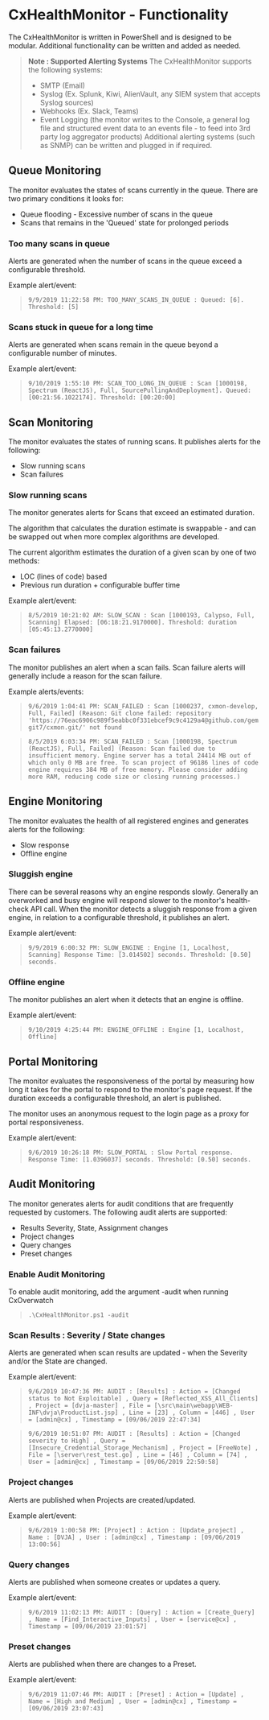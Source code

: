 # CxHealthMonitor - Functionality
The CxHealthMonitor is written in PowerShell and is designed to be modular. Additional functionality can be written and added as needed.

> **Note : Supported Alerting Systems** The CxHealthMonitor supports the following systems:
> - SMTP (Email)
> - Syslog (Ex. Splunk, Kiwi, AlienVault, any SIEM system that accepts Syslog sources)
> - Webhooks (Ex. Slack, Teams)
> - Event Logging 	(the monitor writes to the Console, a general log file and structured event data to an events file - to feed into 3rd
> party log aggregator products) Additional alerting systems (such as
> SNMP) can be written and plugged in if required.

 

## Queue Monitoring
The monitor evaluates the states of scans currently in the queue. There are two primary conditions it looks for:
-   Queue flooding - Excessive number of scans in the queue
-   Scans that remains in the 'Queued' state for prolonged periods

### Too many scans in queue
Alerts are generated when the number of scans in the queue exceed a configurable threshold.

Example alert/event:
>`9/9/2019 11:22:58 PM: TOO_MANY_SCANS_IN_QUEUE : Queued: [6]. Threshold: [5]`

### Scans stuck in queue for a long time
Alerts are generated when scans remain in the queue beyond a configurable number of minutes.

Example alert/event:
>`9/10/2019 1:55:10 PM: SCAN_TOO_LONG_IN_QUEUE : Scan [1000198, Spectrum (ReactJS), Full, SourcePullingAndDeployment]. Queued: [00:21:56.1022174]. Threshold: [00:20:00]`

## Scan Monitoring
The monitor evaluates the states of running scans. It publishes alerts for the following:
-   Slow running scans
-   Scan failures

### Slow running scans
The monitor generates alerts for Scans that exceed an estimated duration. 

The algorithm that calculates the duration estimate is swappable - and can be swapped out when more complex algorithms are developed.

The current algorithm  estimates the duration of a given scan by one of two methods:

 - LOC (lines of code) based
 - Previous run duration + configurable buffer time

Example alert/event:
>`8/5/2019 10:21:02 AM: SLOW_SCAN : Scan [1000193, Calypso, Full, Scanning] Elapsed: [06:18:21.9170000]. Threshold: duration [05:45:13.2770000]`

### Scan failures
The monitor publishes an alert when a scan fails. Scan failure alerts will generally include a reason for the scan failure.

Example alerts/events:
>`9/6/2019 1:04:41 PM: SCAN_FAILED : Scan [1000237, cxmon-develop, Full, Failed] (Reason: Git clone failed: repository 'https://76eac6906c989f5eabbc0f331ebcef9c9c4129a4@github.com/gemgit7/cxmon.git/' not found`

>`8/5/2019 6:03:34 PM: SCAN_FAILED : Scan [1000198, Spectrum (ReactJS), Full, Failed] (Reason: Scan failed due to insufficient memory. Engine server has a total 24414 MB out of which only 0 MB are free. To scan project of 96186 lines of code engine requires 384 MB of free memory. Please consider adding more RAM, reducing code size or closing running processes.)`

## Engine Monitoring
The monitor evaluates the health of all registered engines and generates alerts for the following:

- Slow response
- Offline engine

### Sluggish engine
There can be several reasons why an engine responds slowly. Generally an overworked and busy engine will respond slower to the monitor's health-check API call. When the monitor detects a sluggish response from a given engine, in relation to a configurable threshold, it publishes an alert.

Example alert/event:
>`9/9/2019 6:00:32 PM: SLOW_ENGINE : Engine [1, Localhost, Scanning] Response Time: [3.014502] seconds. Threshold: [0.50] seconds.`

### Offline engine
The monitor publishes an alert when it detects that an engine is offline.

Example alert/event:
>`9/10/2019 4:25:44 PM: ENGINE_OFFLINE : Engine [1, Localhost, Offline]`

## Portal Monitoring
The monitor evaluates the responsiveness of the portal by measuring how long it takes for the portal to respond to the monitor's page request. If the duration exceeds a configurable threshold, an alert is published.

The monitor uses an anonymous request to the login page as a proxy for portal responsiveness.

Example alert/event:
>`9/6/2019 10:26:18 PM: SLOW_PORTAL : Slow Portal response. Response Time: [1.0396037] seconds. Threshold: [0.50] seconds.`

## Audit Monitoring
The monitor generates alerts for audit conditions that are frequently requested by customers. The following audit alerts are supported:
- Results Severity, State, Assignment changes
- Project changes
- Query changes
- Preset changes

### Enable Audit Monitoring
To enable audit monitoring, add the argument -audit when running CxOverwatch
>`.\CxHealthMonitor.ps1 -audit`


### Scan Results : Severity / State changes
Alerts are generated when scan results are updated - when the Severity and/or the State are changed. 

Example alert/event:
>`9/6/2019 10:47:36 PM: AUDIT : [Results] : Action = [Changed status to Not Exploitable] , Query = [Reflected_XSS_All_Clients] , Project = [dvja-master] , File = [\src\main\webapp\WEB-INF\dvja\ProductList.jsp] , Line = [23] , Column = [446] , User = [admin@cx] , Timestamp = [09/06/2019 22:47:34] `

>`9/6/2019 10:51:07 PM: AUDIT : [Results] : Action = [Changed severity to High] , Query = [Insecure_Credential_Storage_Mechanism] , Project = [FreeNote] , File = [\server\rest_test.go] , Line = [46] , Column = [74] , User = [admin@cx] , Timestamp = [09/06/2019 22:50:58] 
`
 ### Project changes
Alerts are published when Projects are created/updated. 

Example alert/event:
>`9/6/2019 1:00:58 PM: [Project] : Action : [Update_project] , Name : [DVJA] , User : [admin@cx] , Timestamp : [09/06/2019 13:00:56] 
`

 ### Query changes
Alerts are published when someone creates or updates a query. 

Example alert/event:
>`9/6/2019 11:02:13 PM: AUDIT : [Query] : Action = [Create_Query] , Name = [Find_Interactive_Inputs] , User = [service@cx] , Timestamp = [09/06/2019 23:01:57] 
`

 ### Preset changes
Alerts are published when there are changes to a Preset. 

Example alert/event:
>`9/6/2019 11:07:46 PM: AUDIT : [Preset] : Action = [Update] , Name = [High and Medium] , User = [admin@cx] , Timestamp = [09/06/2019 23:07:43] `


